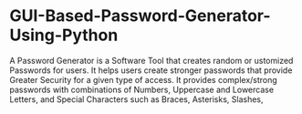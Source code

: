 # GUI-Based-Password-Generator-Using-Python
A Password Generator is a Software Tool that creates random or ustomized Passwords for users.
It helps users create stronger passwords that provide Greater Security for a given type of access.
It provides complex/strong passwords with combinations of Numbers, Uppercase and Lowercase Letters,
and Special Characters such as Braces, Asterisks, Slashes, 
